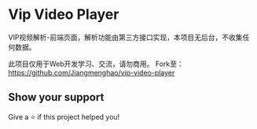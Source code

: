 # Vip Video Player

VIP视频解析-前端页面，解析功能由第三方接口实现，本项目无后台，不收集任何数据。

此项目仅用于Web开发学习、交流，请勿商用。
Fork至：https://github.com/Jiangmenghao/vip-video-player
## Show your support

Give a ⭐️ if this project helped you!
